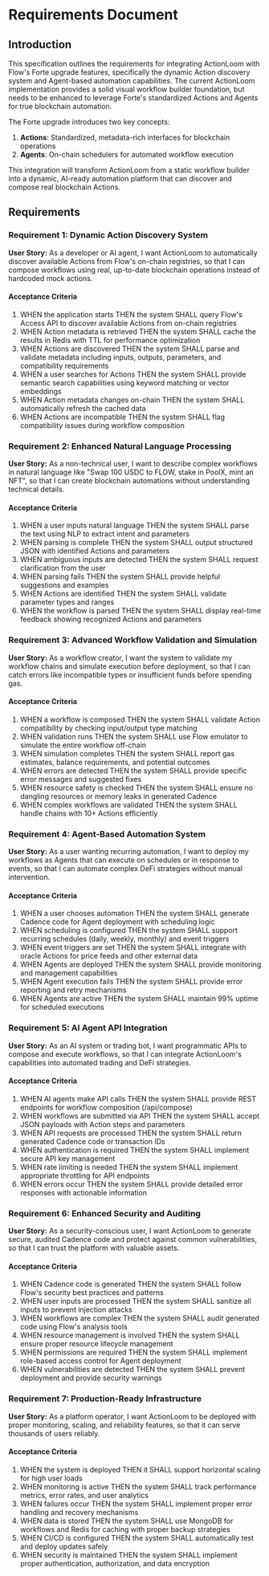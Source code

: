# Requirements Document

## Introduction

This specification outlines the requirements for integrating ActionLoom with Flow's Forte upgrade features, specifically the dynamic Action discovery system and Agent-based automation capabilities. The current ActionLoom implementation provides a solid visual workflow builder foundation, but needs to be enhanced to leverage Forte's standardized Actions and Agents for true blockchain automation.

The Forte upgrade introduces two key concepts:
1. **Actions**: Standardized, metadata-rich interfaces for blockchain operations
2. **Agents**: On-chain schedulers for automated workflow execution

This integration will transform ActionLoom from a static workflow builder into a dynamic, AI-ready automation platform that can discover and compose real blockchain Actions.

## Requirements

### Requirement 1: Dynamic Action Discovery System

**User Story:** As a developer or AI agent, I want ActionLoom to automatically discover available Actions from Flow's on-chain registries, so that I can compose workflows using real, up-to-date blockchain operations instead of hardcoded mock actions.

#### Acceptance Criteria

1. WHEN the application starts THEN the system SHALL query Flow's Access API to discover available Actions from on-chain registries
2. WHEN Action metadata is retrieved THEN the system SHALL cache the results in Redis with TTL for performance optimization
3. WHEN Actions are discovered THEN the system SHALL parse and validate metadata including inputs, outputs, parameters, and compatibility requirements
4. WHEN a user searches for Actions THEN the system SHALL provide semantic search capabilities using keyword matching or vector embeddings
5. WHEN Action metadata changes on-chain THEN the system SHALL automatically refresh the cached data
6. WHEN Actions are incompatible THEN the system SHALL flag compatibility issues during workflow composition

### Requirement 2: Enhanced Natural Language Processing

**User Story:** As a non-technical user, I want to describe complex workflows in natural language like "Swap 100 USDC to FLOW, stake in PoolX, mint an NFT", so that I can create blockchain automations without understanding technical details.

#### Acceptance Criteria

1. WHEN a user inputs natural language THEN the system SHALL parse the text using NLP to extract intent and parameters
2. WHEN parsing is complete THEN the system SHALL output structured JSON with identified Actions and parameters
3. WHEN ambiguous inputs are detected THEN the system SHALL request clarification from the user
4. WHEN parsing fails THEN the system SHALL provide helpful suggestions and examples
5. WHEN Actions are identified THEN the system SHALL validate parameter types and ranges
6. WHEN the workflow is parsed THEN the system SHALL display real-time feedback showing recognized Actions and parameters

### Requirement 3: Advanced Workflow Validation and Simulation

**User Story:** As a workflow creator, I want the system to validate my workflow chains and simulate execution before deployment, so that I can catch errors like incompatible types or insufficient funds before spending gas.

#### Acceptance Criteria

1. WHEN a workflow is composed THEN the system SHALL validate Action compatibility by checking input/output type matching
2. WHEN validation runs THEN the system SHALL use Flow emulator to simulate the entire workflow off-chain
3. WHEN simulation completes THEN the system SHALL report gas estimates, balance requirements, and potential outcomes
4. WHEN errors are detected THEN the system SHALL provide specific error messages and suggested fixes
5. WHEN resource safety is checked THEN the system SHALL ensure no dangling resources or memory leaks in generated Cadence
6. WHEN complex workflows are validated THEN the system SHALL handle chains with 10+ Actions efficiently

### Requirement 4: Agent-Based Automation System

**User Story:** As a user wanting recurring automation, I want to deploy my workflows as Agents that can execute on schedules or in response to events, so that I can automate complex DeFi strategies without manual intervention.

#### Acceptance Criteria

1. WHEN a user chooses automation THEN the system SHALL generate Cadence code for Agent deployment with scheduling logic
2. WHEN scheduling is configured THEN the system SHALL support recurring schedules (daily, weekly, monthly) and event triggers
3. WHEN event triggers are set THEN the system SHALL integrate with oracle Actions for price feeds and other external data
4. WHEN Agents are deployed THEN the system SHALL provide monitoring and management capabilities
5. WHEN Agent execution fails THEN the system SHALL provide error reporting and retry mechanisms
6. WHEN Agents are active THEN the system SHALL maintain 99% uptime for scheduled executions

### Requirement 5: AI Agent API Integration

**User Story:** As an AI system or trading bot, I want programmatic APIs to compose and execute workflows, so that I can integrate ActionLoom's capabilities into automated trading and DeFi strategies.

#### Acceptance Criteria

1. WHEN AI agents make API calls THEN the system SHALL provide REST endpoints for workflow composition (/api/compose)
2. WHEN workflows are submitted via API THEN the system SHALL accept JSON payloads with Action steps and parameters
3. WHEN API requests are processed THEN the system SHALL return generated Cadence code or transaction IDs
4. WHEN authentication is required THEN the system SHALL implement secure API key management
5. WHEN rate limiting is needed THEN the system SHALL implement appropriate throttling for API endpoints
6. WHEN errors occur THEN the system SHALL provide detailed error responses with actionable information

### Requirement 6: Enhanced Security and Auditing

**User Story:** As a security-conscious user, I want ActionLoom to generate secure, audited Cadence code and protect against common vulnerabilities, so that I can trust the platform with valuable assets.

#### Acceptance Criteria

1. WHEN Cadence code is generated THEN the system SHALL follow Flow's security best practices and patterns
2. WHEN user inputs are processed THEN the system SHALL sanitize all inputs to prevent injection attacks
3. WHEN workflows are complex THEN the system SHALL audit generated code using Flow's analysis tools
4. WHEN resource management is involved THEN the system SHALL ensure proper resource lifecycle management
5. WHEN permissions are required THEN the system SHALL implement role-based access control for Agent deployment
6. WHEN vulnerabilities are detected THEN the system SHALL prevent deployment and provide security warnings

### Requirement 7: Production-Ready Infrastructure

**User Story:** As a platform operator, I want ActionLoom to be deployed with proper monitoring, scaling, and reliability features, so that it can serve thousands of users reliably.

#### Acceptance Criteria

1. WHEN the system is deployed THEN it SHALL support horizontal scaling for high user loads
2. WHEN monitoring is active THEN the system SHALL track performance metrics, error rates, and user analytics
3. WHEN failures occur THEN the system SHALL implement proper error handling and recovery mechanisms
4. WHEN data is stored THEN the system SHALL use MongoDB for workflows and Redis for caching with proper backup strategies
5. WHEN CI/CD is configured THEN the system SHALL automatically test and deploy updates safely
6. WHEN security is maintained THEN the system SHALL implement proper authentication, authorization, and data encryption